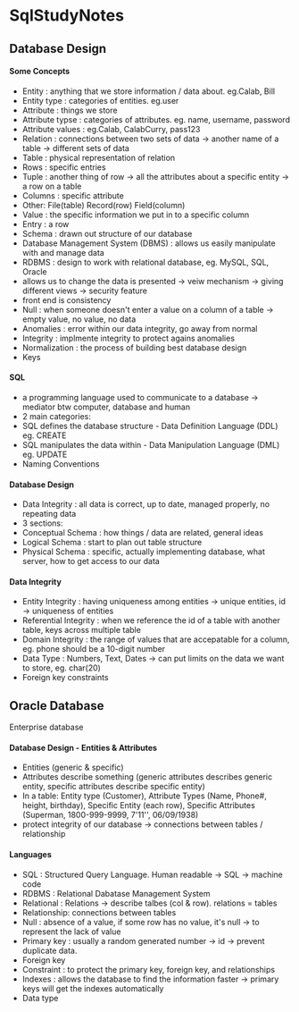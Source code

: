 # SqlStudyNotes

## Database Design
#### Some Concepts
* Entity : anything that we store information / data about. eg.Calab, Bill
* Entity type : categories of entities. eg.user
* Attribute : things we store
* Attribute typse : categories of attributes. eg. name, username, password
* Attribute values : eg.Calab, CalabCurry, pass123
* Relation : connections between two sets of data -> another name of a table -> different sets of data
* Table : physical representation of relation
* Rows : specific entries
* Tuple : another thing of row -> all the attributes about a specific entity -> a row on a table
* Columns : specific attribute
* Other: File(table) Record(row) Field(column) 
* Value : the specific information we put in to a specific column 
* Entry : a row
* Schema : drawn out structure of our database
* Database Management System (DBMS) : allows us easily manipulate with and manage data
* RDBMS : design to work with relational database, eg. MySQL, SQL, Oracle
* allows us to change the data is presented -> veiw mechanism -> giving different views -> security feature
* front end is consistency
* Null : when someone doesn't enter a value on a column of a table -> empty value, no value, no data
* Anomalies : error within our data integrity, go away from normal
* Integrity : implmente integrity to protect agains anomalies
* Normalization : the process of building best database design
* Keys
#### SQL
* a programming language used to communicate to a database -> mediator btw computer, database and human
* 2 main categories:
* SQL defines the database structure - Data Definition Language (DDL) eg. CREATE
* SQL manipulates the data within - Data Manipulation Language (DML) eg. UPDATE
* Naming Conventions
#### Database Design
* Data Integrity : all data is correct, up to date, managed properly, no repeating data
* 3 sections:
* Conceptual Schema : how things / data are related, general ideas
* Logical Schema : start to plan out table structure
* Physical Schema : specific, actually implementing database, what server, how to get access to our data
#### Data Integrity
* Entity Integrity : having uniqueness among entities -> unique entities, id -> uniqueness of entities
* Referential Integrity : when we reference the id of a table with another table, keys across multiple table
* Domain Integrity : the range of values that are accepatable for a column, eg. phone should be a 10-digit number
* Data Type : Numbers, Text, Dates -> can put limits on the data we want to store, eg. char(20)
* Foreign key constraints



## Oracle Database
Enterprise database
#### Database Design - Entities & Attributes 
* Entities (generic & specific)
* Attributes describe something (generic attributes describes generic entity, specific attributes describe specific entity)
* In a table: Entity type (Customer), Attribute Types (Name, Phone#, height, birthday), Specific Entity (each row), Specific Attributes (Superman, 1800-999-9999, 7'11'', 06/09/1938)
* protect integrity of our database -> connections between tables / relationship

#### Languages
* SQL : Structured Query Language. Human readable -> SQL -> machine code
* RDBMS : Relational Dabatase Management System
* Relational : Relations -> describe talbes (col & row). relations = tables
* Relationship: connections between tables
* Null : absence of a value, if some row has no value, it's null -> to represent the lack of value
* Primary key : usually a random generated number -> id -> prevent duplicate data.
* Foreign key
* Constraint : to protect the primary key, foreign key, and relationships
* Indexes : allows the database to find the information faster -> primary keys will get the indexes automatically
* Data type
